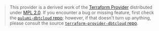 > This provider is a derived work of the [Terraform Provider](https://github.com/dbt-labs/terraform-provider-dbtcloud)
> distributed under [MPL 2.0](https://www.mozilla.org/en-US/MPL/2.0/). If you encounter a bug or missing feature,
> first check the [`pulumi-dbtcloud` repo](https://github.com/a-schot/pulumi-dbtcloud/issues); however, if that doesn't turn up anything,
> please consult the source [`terraform-provider-dbtcloud` repo](https://github.com/dbt-labs/terraform-provider-dbtcloud/issues).
